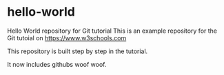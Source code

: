 # hello-world
Hello World repository for Git tutorial
This is an example repository for the Git tutoial on https://www.w3schools.com

This repository is built step by step in the tutorial. 

It now includes githubs woof woof.
